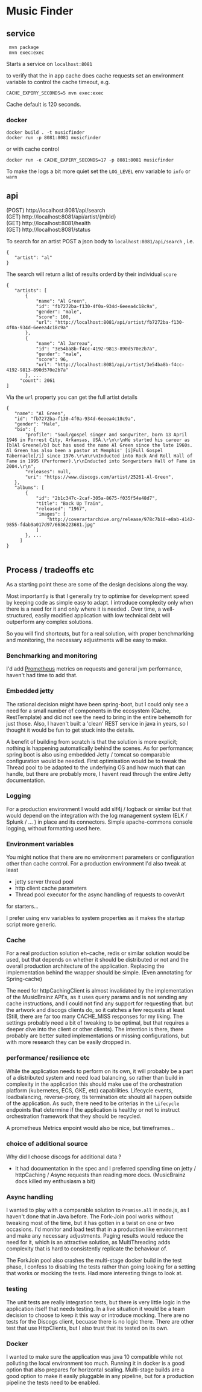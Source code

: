 # Music Finder #


## service 
```
 mvn package
 mvn exec:exec

```
Starts a service on `localhost:8081`

to verify that the in app cache does cache requests set an environment variable to control the cache timeout, e.g.
```
CACHE_EXPIRY_SECONDS=5 mvn exec:exec
```
Cache default is 120 seconds.

 ### docker
 ```
docker build . -t musicfinder
docker run -p 8081:8081 musicfinder

```
or with cache control

```
docker run -e CACHE_EXPIRY_SECONDS=17 -p 8081:8081 musicfinder
```


To make the logs a bit more quiet set the `LOG_LEVEL` env variable to `info` or `warn`

 ##  api
 
(POST) http://localhost:8081/api/search  
(GET)  http://localhost:8081/api/artist/{mbId}  
(GET)  http://localhost:8081/health  
(GET)  http://localhost:8081/status    
     
To search for an artist POST a json body to `localhost:8081/api/search` , i.e.
 
 ```
{
	"artist": "al"
}

``` 

The search will return a list of results orderd by their individual `score` 

 ```
{
    "artists": [
        {
            "name": "Al Green",
            "id": "fb7272ba-f130-4f0a-934d-6eeea4c18c9a",
            "gender": "male",
            "score": 100,
            "url": "http://localhost:8081/api/artist/fb7272ba-f130-4f0a-934d-6eeea4c18c9a"
        },
        {
            "name": "Al Jarreau",
            "id": "3e54ba8b-f4cc-4192-9813-890d570e2b7a",
            "gender": "male",
            "score": 96,
            "url": "http://localhost:8081/api/artist/3e54ba8b-f4cc-4192-9813-890d570e2b7a"
        }, ...
      "count": 2061
]

```
 
 Via the  `url` property you can get the full artist details
 
 ```
{
    "name": "Al Green",
    "id": "fb7272ba-f130-4f0a-934d-6eeea4c18c9a",
    "gender": "Male",
    "bio": {
        "profile": "Soul/gospel singer and songwriter, born 13 April 1946 in Forrest City, Arkansas, USA.\r\n\r\nHe started his career as [b]Al Greene[/b] but has used the name Al Green since the late 1960s. Al Green has also been a pastor at Memphis' [i]Full Gospel Tabernacle[/i] since 1976.\r\n\r\nInducted into Rock And Roll Hall of Fame in 1995 (Performer).\r\nInducted into Songwriters Hall of Fame in 2004.\r\n",
        "releases": null,
        "uri": "https://www.discogs.com/artist/25261-Al-Green",
    },
    "albums": [
        {
            "id": "2b1c347c-2caf-305a-8675-f035f54e48d7",
            "title": "Back Up Train",
            "released": "1967",
            "images": [
                "http://coverartarchive.org/release/978c7b10-e8ab-4142-9855-fdab9a017d97/6636223681.jpg"
            ]
        }, ... 
      ]
}  
    
```

 
 


## Process / tradeoffs etc
As a starting point these are some of the design decisions along the way. 

Most importantly is that I generally try to optimise for development speed by keeping code as simple easy to adapt. I introduce complexity only when there is a need for it and only where it is needed .
Over time, a well-structured, easily modified application with low technical debt will outperform any complex solutions.

So you will find shortcuts, but for a real solution, with proper benchmarking and monitoring, the necessary adjustments will be easy to make.

### Benchmarking and monitoring
I'd add [Prometheus](https://github.com/prometheus/client_java) metrics on requests and general jvm performance, haven't had time to add that.

### Embedded jetty
The rational decision might have been spring-boot, but I could only see a need for a small number of components in the ecosystem (Cache, RestTemplate) and did not see the need to bring in the entire behemoth for just those. Also, I haven't built a 'clean' REST service in java in years, so I thought it would be fun to get stuck into the details.

A benefit of building from scratch is that the solution is more explicit; nothing is happening automatically behind the scenes.
As for performance; spring boot is also using embedded Jetty / tomcat so comparable configuration would be needed.  First optimisation would be to tweak the Thread pool to be adapted to the underlying OS and how much that can handle, but there are probably more, I havent read through the entire Jetty documentation.


### Logging
For a production environment I would add  slf4j / logback or similar but that would depend on the integration with the log management system (ELK / Splunk / ... ) in place and its connectors.
Simple apache-commons console logging, without formatting used here.

### Environment variables  
You might notice that there are no environment parameters or configuration other than cache control. For a production environment I'd also tweak at least 
* jetty server thread pool
* http client cache parameters
* Thread pool executor for the async handling of requests to coverArt 

for starters...

I prefer using env variables to system properties as it makes the startup script more generic. 

### Cache  
For a real production solution eh-cache, redis or similar solution would be used, but that depends on whether it should be distributed or not and the overall production architecture of the application.
Replacing the implementation behind the wrapper should be simple. (Even annotating for Spring-cache)

The need for httpCachingClient is almost invalidated by the implementation of the MusicBrainz API's, as it uses query params and is not sending any cache instructions, and I could not find any support for requesting that.
but the artwork and discogs clients do, so it catches a few requests at least (Still, there are far too many CACHE_MISS responses for my liking. The settings probably need a bit of tweaking to be optimal, but that requires a deeper dive into the client or other clients). 
The intention is there, there probably are better suited implementations or missing configurations, but with more research they can be easily dropped in.


### performance/ resilience etc  
While the application needs to perform on its own, it will probably be a part of a distributed system and need load balancing, so rather than build in complexity in the application this should make use of 
the orchestration platform (kubernetes, ECS, GKE, etc)  capabilities. Lifecycle events, loadbalancing, reverse-proxy, tls termination etc should all happen outside of the application. 
As such, there need to be criterias in the `Lifecycle` endpoints that determine if the application is healthy or not to instruct orchestration framework that they should  be recycled.

A prometheus Metrics enpoint would also be nice, but timeframes...

### choice of additional source  
Why did I choose discogs for additional data ? 
 - It had documentation in the spec and I preferred spending time on jetty / httpCaching / Async requests than reading more docs. (MusicBrainz docs killed my enthusiasm a bit)

### Async handling

I wanted to play with a comparable solution to `Promise.all` in node.js, as I haven't done that in Java before. The Fork-Join pool works without tweaking most of the time, but it has gotten in a twist on one or two occasions.
I'd monitor and load test that in a production like environment and make any necessary adjustments. Paging results would reduce the need for it, which is an attractive solution, as MultiThreading adds complexity that is hard to consistently replicate the behaviour of.

The ForkJoin pool also crashes the multi-stage docker build in the test phase, I confess to disabling the tests rather than going looking for a setting that works or mocking the tests. Had more interesting things to look at.
 
### testing
The unit tests are really integration tests, but there is very little logic in the application itself that needs testing. In a live situation it would be a team decision to choose to keep it this way or introduce mocking.
There are no tests for the Discogs client, becuase there is no logic there. There are other test that use HttpClients, but I also trust that its tested on its own.

### Docker
I wanted to make sure the application was java 10 compatible while not polluting the local environment too much. Running it in docker is a good option that also prepares for horizontal scaling.
Multi-stage builds are a good option to make it easily pluggable in any pipeline, but for a production pipeline the tests need to be enabled.

